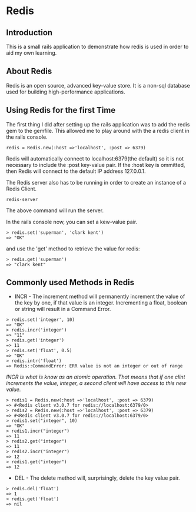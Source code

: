 Redis
=================

Introduction
---------

This is a small rails application to demonstrate how redis is used in order to aid my own learning.

About Redis
---------

Redis is an open source, advanced key-value store. It is a non-sql database used for building high-performance applications.

Using Redis for the first Time
---------

The first thing I did after setting up the rails application was to add the redis gem to the gemfile. This allowed me to play around with
the a redis client in the rails console.

```
redis = Redis.new(:host =>'localhost', :post => 6379)
```
Redis will automatically connect to localhost:6379(the default) so it is not necessary to include the :post key-value pair.
If the :host key is ommitted, then Redis will connect to the default IP address 127.0.0.1.

The Redis server also has to be running in order to create an instance of a Redis Client.

```
redis-server
```
The above command will run the server.

In the rails console now, you can set a kew-value pair.

```
> redis.set('superman', 'clark kent')
=> "OK"
```
and use the 'get' method to retrieve the value for redis:

```
> redis.get('superman')
=> "clark kent"
```


Commonly used Methods in Redis
---------

* INCR   - The increment method will permanently increment the value of the key by one, if that value is an integer. Incrementing a float, boolean or string will result in a Command Error.

 ```
 > redis.set('integer', 10)
 => "OK"
 > redis.incr('integer')
 => "11"
 > redis.get('integer')
 => 11
 > redis.set('float', 0.5)
 => "OK"
 > redis.intr('float')
 => Redis::CommandError: ERR value is not an integer or out of range
 ```

 *INCR is what is know as an atomic operation. That means that if one clint increments the value, integer, a second client will have access to this new value.*

 ```
 > redis1 = Redis.new(:host =>'localhost', :post => 6379)
 => #<Redis client v3.0.7 for redis://localhost:6379/0>
 > redis2 = Redis.new(:host =>'localhost', :post => 6379)
 => #<Redis client v3.0.7 for redis://localhost:6379/0>
 > redis1.set("integer", 10)
 => "OK"
 > redis1.incr("integer")
 => 11
 > redis2.get("integer")
 => 11
 > redis2.incr("integer")
 => 12
 > redis1.get("integer")
 => 12
 ```

* DEL  - The delete method will, surprisingly, delete the key value pair.

 ```
 > redis.del('float')
 => 1
 > redis.get('float')
 => nil
